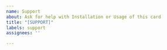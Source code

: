 ```yaml
---
name: Support
about: Ask for help with Installation or Usage of this card
title: "[SUPPORT]"
labels: support
assignees: ''

---
```



